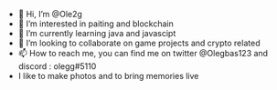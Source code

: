 - 👋 Hi, I’m @Ole2g
- 👀 I’m interested in paiting and blockchain
- 🌱 I’m currently learning java and javascipt
- 💞️ I’m looking to collaborate on game projects and crypto related 
- 📫 How to reach me, you can find me on twitter @Olegbas123 and discord : olegg#5110
-    I like to make photos and to bring memories live 

<!---
Ole2g/Ole2g is a ✨ special ✨ repository because its `README.md` (this file) appears on your GitHub profile.
You can click the Preview link to take a look at your changes.
--->

